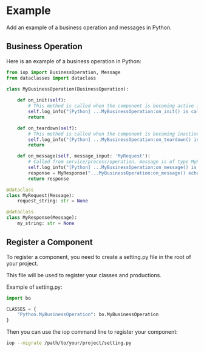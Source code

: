 # Example

Add an example of a business operation and messages in Python.

## Business Operation

Here is an example of a business operation in Python:

```python
from iop import BusinessOperation, Message
from dataclasses import dataclass

class MyBusinessOperation(BusinessOperation):
    
    def on_init(self):
        # This method is called when the component is becoming active in the production
        self.log_info("[Python] ...MyBusinessOperation:on_init() is called")
        return

    def on_teardown(self):
        # This method is called when the component is becoming inactive in the production
        self.log_info("[Python] ...MyBusinessOperation:on_teardown() is called")
        return

    def on_message(self, message_input: 'MyRequest'):
        # Called from service/process/operation, message is of type MyRequest with property request_string
        self.log_info("[Python] ...MyBusinessOperation:on_message() is called with message:" + message_input.request_string)
        response = MyResponse("...MyBusinessOperation:on_message() echos")
        return response

@dataclass
class MyRequest(Message):
    request_string: str = None

@dataclass
class MyResponse(Message):
    my_string: str = None
```

## Register a Component

To register a component, you need to create a setting.py file in the root of your project.

This file will be used to register your classes and productions.

Example of setting.py:

```python
import bo

CLASSES = {
    "Python.MyBusinessOperation": bo.MyBusinessOperation
}
```

Then you can use the iop command line to register your component:

```bash
iop --migrate /path/to/your/project/setting.py
```